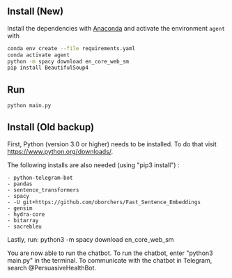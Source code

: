 


## Install (New)

Install the dependencies with [Anaconda](https://www.anaconda.com/products/individual) and activate the environment `agent` with
```bash
conda env create --file requirements.yaml
conda activate agent
python -m spacy download en_core_web_sm
pip install BeautifulSoup4
```

## Run
```bash
python main.py
```

## Install (Old backup)

First, Python (version 3.0 or higher) needs to be installed. To do that visit https://www.python.org/downloads/.

The following installs are also needed (using "pip3 install") :

    - python-telegram-bot
    - pandas
    - sentence_transformers
    - spacy
    - -U git+https://github.com/oborchers/Fast_Sentence_Embeddings
    - gensim
    - hydra-core
    - bitarray
    - sacrebleu

Lastly, run: python3 -m spacy download en_core_web_sm

You are now able to run the chatbot. To run the chatbot, enter "python3 main.py" in the terminal. To communicate with the chatbot in Telegram, search @PersuasiveHealthBot.

